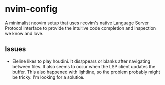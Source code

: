 # nvim-config

A minimalist neovim setup that uses neovim's native Language Server Protocol interface to provide the intuitive code completion and inspection we know and love.

## Issues

- Eleline likes to play houdini. It disappears or blanks after navigating between files. It also seems to occur when the LSP client updates the buffer. This also happened with lightline, so the problem probably might be tricky. I'm looking for a solution.
